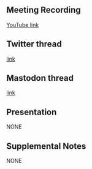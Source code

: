 ## Meeting Recording

[YouTube link](https://youtu.be/gDrm0ZWLKaY)

## Twitter thread

[link](https://twitter.com/Orthogonal_Lab/status/1627131162811400194)

## Mastodon thread

[link](https://neuromatch.social/@OREL/109889014669573738)

## Presentation

NONE   

## Supplemental Notes

NONE
